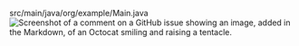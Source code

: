 src/main/java/org/example/Main.java
![Screenshot of a comment on a GitHub issue showing an image, added in the Markdown, of an Octocat smiling and raising a tentacle.](https://i.ibb.co/TSHCHby/idea64-K0-OADw-Oj-NS.png)
